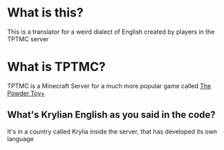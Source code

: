 # What is this?
This is a translator for a weird dialect of English created by players in the TPTMC server

# What is TPTMC?
TPTMC is a Minecraft Server for a much more popular game called [The Powder Toy+](https://powdertoy.co.uk//)
## What's Krylian English as you said in the code?
It's in a country called Krylia inside the server, that has developed its own language

